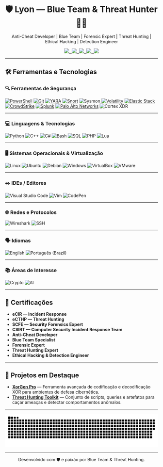 <!-- ──────────────────────────────── -->
<!-- 🌐 PERFIL PRINCIPAL -->
<!-- ──────────────────────────────── -->

<h1 align="center" title="Bem-vindo ao meu perfil 👋">
🛡️ Lyon — Blue Team & Threat Hunter 🕵️‍♂️
</h1>

<p align="center">
Anti-Cheat Developer | Blue Team | Forensic Expert | Threat Hunting | Ethical Hacking | Detection Engineer
</p>

<!-- Contato e Redes Sociais -->
<p align="center">
  <kbd>
    <a href="#" title="E-mail">
      <img src="https://img.shields.io/badge/Email-0078D4?style=flat&logo=microsoft-outlook&logoColor=white" />
    </a>
    <a href="#" title="LinkedIn">
      <img src="https://img.shields.io/badge/LinkedIn-0072b1?style=flat&logo=linkedin&logoColor=white" />
    </a>
    <a href="#" title="X (Twitter)">
      <img src="https://img.shields.io/badge/X-000000?style=flat&logo=x&logoColor=white" />
    </a>
    <a href="#" title="GitHub">
      <img src="https://img.shields.io/badge/GitHub-333333?style=flat&logo=github&logoColor=white" />
    </a>
    <a href="#" title="Mastodon">
      <img src="https://img.shields.io/badge/Mastodon-6364FF?style=flat&logo=mastodon&logoColor=white" />
    </a>
  </kbd>
</p>

---

## 🛠️ Ferramentas e Tecnologias

### **🔍 Ferramentas de Segurança**
[![PowerShell](https://img.shields.io/badge/-PowerShell-5391FE?style=flat&logo=powershell&logoColor=white)](https://learn.microsoft.com/powershell/)
[![Git](https://img.shields.io/badge/-Git-F05032?style=flat&logo=git&logoColor=white)](https://git-scm.com/)
[![YARA](https://img.shields.io/badge/-YARA-000000?style=flat&logo=yara&logoColor=white)](https://virustotal.github.io/yara/)
[![Snort](https://img.shields.io/badge/-Snort-800000?style=flat&logo=snort&logoColor=white)](https://www.snort.org/)
![Sysmon](https://img.shields.io/badge/-Sysmon-0078D4?style=flat&logo=microsoft&logoColor=white)
[![Volatility](https://img.shields.io/badge/-Volatility-2A3B4D?style=flat)](https://www.volatilityfoundation.org/)
[![Elastic Stack](https://img.shields.io/badge/-Elastic_Stack-005571?style=flat&logo=elastic&logoColor=white)](https://www.elastic.co/elastic-stack/)
[![CrowdStrike](https://img.shields.io/badge/-CrowdStrike-F80000?style=flat&logo=crowdstrike&logoColor=white)](https://www.crowdstrike.com/)
[![Splunk](https://img.shields.io/badge/-Splunk-000000?style=flat&logo=splunk&logoColor=white)](https://www.splunk.com/)
[![Palo Alto Networks](https://img.shields.io/badge/-Palo%20Alto%20Networks-F04E23?style=flat&logo=paloaltonetworks&logoColor=white)](https://www.paloaltonetworks.com/)
![Cortex XDR](https://img.shields.io/badge/Cortex%20XDR-0078D4?style=flat&logo=data:image/svg+xml;base64,SEU_BASE64_AQUI&logoColor=white)

---

### **💻 Linguagens & Tecnologias**
![Python](https://img.shields.io/badge/python-3670a0?style=for-the-badge&logo=python&logoColor=white)
![C++](https://img.shields.io/badge/c++-00599c.svg?style=for-the-badge&logo=c%2B%2B&logoColor=white)
![C#](https://img.shields.io/badge/c%23-800080.svg?style=for-the-badge&logo=csharp&logoColor=white)
![Bash](https://img.shields.io/badge/bash-4eaa25.svg?style=for-the-badge&logo=gnubash&logoColor=white)
![SQL](https://img.shields.io/badge/sql-F29111.svg?style=for-the-badge&logo=mysql&logoColor=white)
![PHP](https://img.shields.io/badge/php-777bb4.svg?style=for-the-badge&logo=php&logoColor=white)
![Lua](https://img.shields.io/badge/lua-2c2d72.svg?style=for-the-badge&logo=lua&logoColor=white)

---

### **🖥️ Sistemas Operacionais & Virtualização**
![Linux](https://img.shields.io/badge/linux-fcc624?style=for-the-badge&logo=linux&logoColor=white)
![Ubuntu](https://img.shields.io/badge/ubuntu-e95420?style=for-the-badge&logo=ubuntu&logoColor=white)
![Debian](https://img.shields.io/badge/debian-a81d33?style=for-the-badge&logo=debian&logoColor=white)
![Windows](https://img.shields.io/badge/windows-0078d6?style=for-the-badge&logo=windows&logoColor=white)
![VirtualBox](https://img.shields.io/badge/virtual%20box-183a61?style=for-the-badge&logo=virtualbox&logoColor=white)
![VMware](https://img.shields.io/badge/vmware-607078?style=for-the-badge&logo=vmware&logoColor=white)

---

### **✒️ IDEs / Editores**
![Visual Studio Code](https://img.shields.io/badge/visual%20Studio%20Code-007acc.svg?style=for-the-badge&logo=visual-studio-code&logoColor=white)
![Vim](https://img.shields.io/badge/vim-019733.svg?style=for-the-badge&logo=vim&logoColor=white)
![CodePen](https://img.shields.io/badge/code%20pen-000000?style=for-the-badge&logo=codepen&logoColor=white)

---

### **🌐 Redes e Protocolos**
![Wireshark](https://img.shields.io/badge/wireshark-1679a7?style=for-the-badge&logo=wireshark&logoColor=white)
![SSH](https://img.shields.io/badge/ssh-505050?style=for-the-badge)

---

### **🗣️ Idiomas**
![English](https://img.shields.io/badge/english-3670A0?style=for-the-badge&logoColor=white)
![Português (Brazil)](https://img.shields.io/badge/português%20(Brazil)-009739?style=for-the-badge&logo=googletranslate&logoColor=white)

---

### **📚 Áreas de Interesse**
![Crypto](https://img.shields.io/badge/crypto%20currency-000000.svg?style=for-the-badge)
![AI](https://img.shields.io/badge/artificial%20intelligence-000000.svg?style=for-the-badge)

---

## 🏅 Certificações
- **eCIR — Incident Response**
- **eCTHP — Threat Hunting**
- **SCFE — Security Forensics Expert**
- **CSIRT — Computer Security Incident Response Team**
- **Anti-Cheat Developer**
- **Blue Team Specialist**
- **Forensic Expert**
- **Threat Hunting Expert**
- **Ethical Hacking & Detection Engineer**

---

## 🧩 Projetos em Destaque
- [**XorGen Pro**](https://github.com/lyonzin/XorGen) — Ferramenta avançada de codificação e decodificação XOR para ambientes de defesa cibernética.  
- [**Threat Hunting Toolkit**](https://github.com/seu-usuario/threathunting-toolkit) — Conjunto de scripts, queries e artefatos para caçar ameaças e detectar comportamentos anômalos.

---

<!-- Animação Snek -->
<p align="center">
  <a href="#" title="Snek 🐍">
    <img width="950" src="https://raw.githubusercontent.com/Lissy93/Lissy93/master/assets/github-snake.svg" alt="Snek Animation" />
  </a>
</p>

---

<p align="center">
  Desenvolvido com 🛡️ e paixão por Blue Team & Threat Hunting.
</p>
